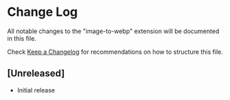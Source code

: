 # Change Log

All notable changes to the "image-to-webp" extension will be documented in this file.

Check [Keep a Changelog](http://keepachangelog.com/) for recommendations on how to structure this file.

## [Unreleased]

- Initial release